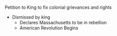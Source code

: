 
Petition to King to fix colonial grievances and rights
- Dismissed by king
	- Declares Massachusetts to be in rebellion
	- American Revolution Begins


